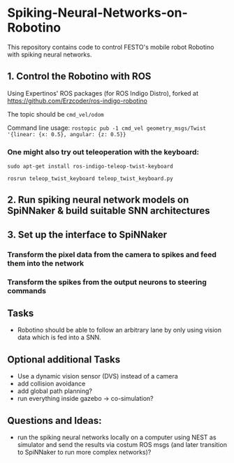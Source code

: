 # Spiking-Neural-Networks-on-Robotino

This repository contains code to control FESTO's mobile robot Robotino with spiking neural networks. 


## 1. Control the Robotino with ROS
Using Expertinos' ROS packages (for ROS Indigo Distro), forked at https://github.com/Erzcoder/ros-indigo-robotino

The topic should be `cmd_vel/odom` 

Command line usage: `rostopic pub -1 cmd_vel geometry_msgs/Twist '{linear: {x: 0.5}, angular: {z: 0.5}}`

### One might also try out teleoperation with the keyboard: 
`sudo apt-get install ros-indigo-teleop-twist-keyboard`

`rosrun teleop_twist_keyboard teleop_twist_keyboard.py`

## 2. Run spiking neural network models on SpiNNaker & build suitable SNN architectures


## 3. Set up the interface to SpiNNaker

### Transform the pixel data from the camera to spikes and feed them into the network

### Transform the spikes from the output neurons to steering commands



## Tasks

- Robotino should be able to follow an arbitrary lane by only using vision data which is fed into a SNN. 

## Optional additional Tasks

- Use a dynamic vision sensor (DVS) instead of a camera
- add collision avoidance
- add global path planning?
- run everything inside gazebo -> co-simulation?

## Questions and Ideas: 

  - run the spiking neural networks locally on a computer using NEST as simulator and send the results via costum ROS msgs (and later transition to SpiNNaker to run more complex networks)?
 
